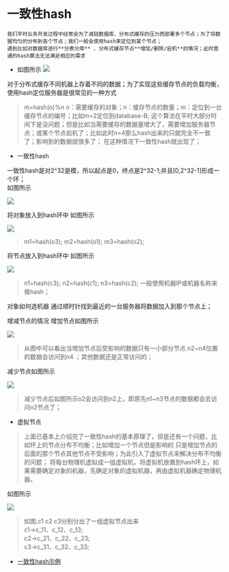 一致性hash
=========
    我们平时业务开发过程中经常会为了减轻数据库、分布式缓存的压力而部署多个节点；为了将数据均匀的分布到各个节点；我们一般会使用hash来定位到某个节点；
    遇到比如对数据库进行**分表分库** 、分布式缓存节点**增加/删除/宕机**的情况；此时普通的hash算法无法满足相应的需求 
    
- 如图所示
![](../web/src/main/webapp/picture/hash_1.png)    
  
对于分布式缓存不同机器上存着不同的数据；为了实现这些缓存节点的负载均衡，使用hash定位服务器是很常见的一种方式
>m=hash(o)%n  o：需要缓存的对象；n：缓存节点的数量；m：定位到一台缓存节点的编号；比如m=2定位到database-B;
这个算法在平时大部分时间下是没问题；但是比如当需要缓存的数据量增大了，需要增加服务器节点；或某个节点宕机了；比如此时n=4那么hash出来的只就完全不一致了；影响到的数据就很多了；
在这种情况下一致性hash就出现了；

- 一致性hash

一致性hash是对2^32是模，所以起点是0，终点是2^32-1;并且[0,2^32-1]形成一个环；    
如图所示

![](https://github.com/werwolfGu/JHodgepodge/blob/master/web/src/main/webapp/picture/hash_3.png)
    
将对象放入到hash环中
如图所示

![](https://github.com/werwolfGu/JHodgepodge/blob/master/web/src/main/webapp/picture/hash_4.png)    
>m1=hash(o3);
m2=hash(o1);
m3=hash(o2);    

将节点放入到hash环中
如图所示

![](https://github.com/werwolfGu/JHodgepodge/blob/master/web/src/main/webapp/picture/hash_5.png)
>n1=hash(c3);
n2=hash(c1);
n3=hash(c2);
一般使用机器IP或机器名称来做hash；

对象如何选机器
通过顺时针找到最近的一台服务器将数据加入到那个节点上；

增减节点的情况
增加节点如图所示

![](https://github.com/werwolfGu/JHodgepodge/blob/master/web/src/main/webapp/picture/hash_6.png)
>从图中可以看出当增加节点后受影响的数据只有一小部分节点 n2~n4位置的数据会访问到n4 ；其他数据还是正常访问的；

减少节点如图所示

![](https://github.com/werwolfGu/JHodgepodge/blob/master/web/src/main/webapp/picture/hash_7.png)
>减少节点后如图所示o2会访问到n2上，即原先n1~n3节点的数据都会去访问n2节点了；    

- 虚拟节点

>上面已基本上介绍完了一致性hash的基本原理了，但是还有一个问题，比如环上的节点分布不均衡；比如增加一个节点但是影响的
只是增加节点的后面的那个节点其他节点不受影响；为此引入了虚拟节点来解决分布不均衡的问题；
将每台物理机虚拟成一组虚拟机，将虚拟机放置到hash环上，如果需要确定对象的机器，先确定对象的虚拟机器，再由虚拟机器确定物理机器。

如图所示

![](https://github.com/werwolfGu/JHodgepodge/blob/master/web/src/main/webapp/picture/hash_2.png)

>如图,c1 c2  c3分别分出了一组虚拟节点出来   
c1->c_11、c_12、c_13;   
c2->c_21、c_22、c_23;   
c3->c_31、c_32、c_33;

- [一致性hash示例](https://github.com/werwolfGu/JHodgepodge/blob/master/app-leetcode/src/main/java/com/guce/ConsistentHashWithoutVN.java)


